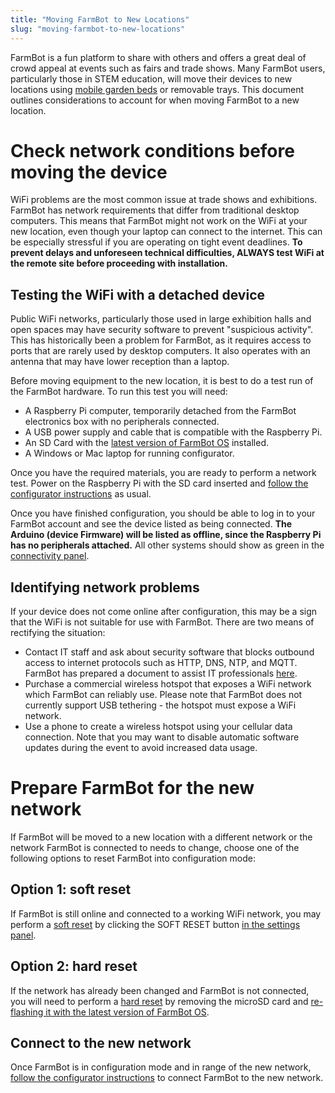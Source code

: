 ```yaml
---
title: "Moving FarmBot to New Locations"
slug: "moving-farmbot-to-new-locations"
---
```


FarmBot is a fun platform to share with others and offers a great deal of crowd appeal at events such as fairs and trade shows. Many FarmBot users, particularly those in STEM education, will move their devices to new locations using [mobile garden beds](https://genesis.farm.bot/docs/mobile-raised-bed) or removable trays. This document outlines considerations to account for when moving FarmBot to a new location.

# Check network conditions before moving the device

WiFi problems are the most common issue at trade shows and exhibitions. FarmBot has network requirements that differ from traditional desktop computers. This means that FarmBot might not work on the WiFi at your new location, even though your laptop can connect to the internet. This can be especially stressful if you are operating on tight event deadlines. **To prevent delays and unforeseen technical difficulties, ALWAYS test WiFi at the remote site before proceeding with installation.**

## Testing the WiFi with a detached device

Public WiFi networks, particularly those used in large exhibition halls and open spaces may have security software to prevent "suspicious activity". This has historically been a problem for FarmBot, as it requires access to ports that are rarely used by desktop computers. It also operates with an antenna that may have lower reception than a laptop.

Before moving equipment to the new location, it is best to do a test run of the FarmBot hardware. To run this test you will need:

 * A Raspberry Pi computer, temporarily detached from the FarmBot electronics box with no peripherals connected.
 * A USB power supply and cable that is compatible with the Raspberry Pi.
 * An SD Card with the [latest version of FarmBot OS](https://my.farm.bot/os) installed.
 * A Windows or Mac laptop for running configurator.

Once you have the required materials, you are ready to perform a network test. Power on the Raspberry Pi with the SD card inserted and [follow the configurator instructions](../../farmbot-os/intro/configurator.md) as usual.

Once you have finished configuration, you should be able to log in to your FarmBot account and see the device listed as being connected. **The Arduino (device Firmware) will be listed as offline, since the Raspberry Pi has no peripherals attached.** All other systems should show as green in the [connectivity panel](connectivity-codes.md).

## Identifying network problems

If your device does not come online after configuration, this may be a sign that the WiFi is not suitable for use with FarmBot. There are two means of rectifying the situation:

 * Contact IT staff and ask about security software that blocks outbound access to internet protocols such as HTTP, DNS, NTP, and MQTT. FarmBot has prepared a document to assist IT professionals [here](for-it-security-professionals.md).
 * Purchase a commercial wireless hotspot that exposes a WiFi network which FarmBot can reliably use. Please note that FarmBot does not currently support USB tethering - the hotspot must expose a WiFi network.
 * Use a phone to create a wireless hotspot using your cellular data connection. Note that you may want to disable automatic software updates during the event to avoid increased data usage.

# Prepare FarmBot for the new network

If FarmBot will be moved to a new location with a different network or the network FarmBot is connected to needs to change, choose one of the following options to reset FarmBot into configuration mode:

## Option 1: soft reset

If FarmBot is still online and connected to a working WiFi network, you may perform a [soft reset](../../app/controls/move.md#soft-reset) by clicking the <span class="fb-button fb-red">SOFT RESET</span> button [in the settings panel](https://my.farm.bot/app/designer/settings?highlight=soft_reset).

## Option 2: hard reset

If the network has already been changed and FarmBot is not connected, you will need to perform a [hard reset](../../app/controls/move.md#hard-reset) by removing the microSD card and [re-flashing it with the latest version of FarmBot OS](../../farmbot-os/intro.md).

## Connect to the new network
Once FarmBot is in configuration mode and in range of the new network, [follow the configurator instructions](../../farmbot-os/intro/configurator.md) to connect FarmBot to the new network.
